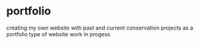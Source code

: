 # portfolio
creating my own website with past and current conservation projects as a portfolio type of website
work in progess
